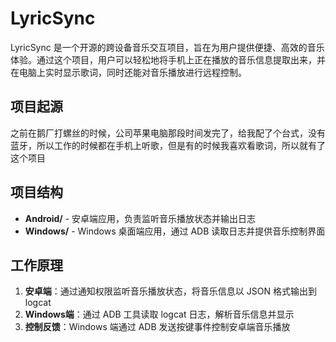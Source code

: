 # LyricSync
LyricSync 是一个开源的跨设备音乐交互项目，旨在为用户提供便捷、高效的音乐体验。通过这个项目，用户可以轻松地将手机上正在播放的音乐信息提取出来，并在电脑上实时显示歌词，同时还能对音乐播放进行远程控制。

## 项目起源
之前在鹅厂打螺丝的时候，公司苹果电脑那段时间发完了，给我配了个台式，没有蓝牙，所以工作的时候都在手机上听歌，但是有的时候我喜欢看歌词，所以就有了这个项目

## 项目结构

- **Android/** - 安卓端应用，负责监听音乐播放状态并输出日志
- **Windows/** - Windows 桌面端应用，通过 ADB 读取日志并提供音乐控制界面

## 工作原理

1. **安卓端**：通过通知权限监听音乐播放状态，将音乐信息以 JSON 格式输出到 logcat
2. **Windows端**：通过 ADB 工具读取 logcat 日志，解析音乐信息并显示
3. **控制反馈**：Windows 端通过 ADB 发送按键事件控制安卓端音乐播放
